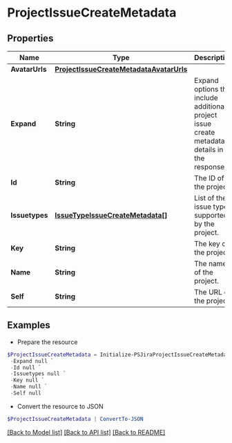 # ProjectIssueCreateMetadata
## Properties

Name | Type | Description | Notes
------------ | ------------- | ------------- | -------------
**AvatarUrls** | [**ProjectIssueCreateMetadataAvatarUrls**](ProjectIssueCreateMetadataAvatarUrls.md) |  | [optional] 
**Expand** | **String** | Expand options that include additional project issue create metadata details in the response. | [optional] [readonly] 
**Id** | **String** | The ID of the project. | [optional] [readonly] 
**Issuetypes** | [**IssueTypeIssueCreateMetadata[]**](IssueTypeIssueCreateMetadata.md) | List of the issue types supported by the project. | [optional] [readonly] 
**Key** | **String** | The key of the project. | [optional] [readonly] 
**Name** | **String** | The name of the project. | [optional] [readonly] 
**Self** | **String** | The URL of the project. | [optional] [readonly] 

## Examples

- Prepare the resource
```powershell
$ProjectIssueCreateMetadata = Initialize-PSJiraProjectIssueCreateMetadata  -AvatarUrls null `
 -Expand null `
 -Id null `
 -Issuetypes null `
 -Key null `
 -Name null `
 -Self null
```

- Convert the resource to JSON
```powershell
$ProjectIssueCreateMetadata | ConvertTo-JSON
```

[[Back to Model list]](../README.md#documentation-for-models) [[Back to API list]](../README.md#documentation-for-api-endpoints) [[Back to README]](../README.md)

